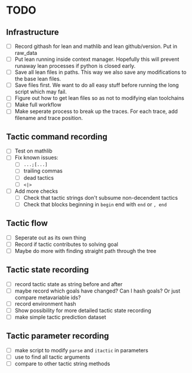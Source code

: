 # TODO

## Infrastructure
- [ ] Record githash for lean and mathlib and lean github/version.  Put in raw_data
- [ ] Put lean running inside context manager.  Hopefully this will prevent runaway lean processes if python is closed early.
- [ ] Save all lean files in paths.  This way we also save any modifications to the base lean files.
- [ ] Save files first.  We want to do all easy stuff before running the long script which may fail.
- [ ] Figure out how to get lean files so as not to modifying elan toolchains
- [ ] Make full workflow
- [ ] Make seperate process to break up the traces.  For each trace, add filename and trace position.

## Tactic command recording
- [ ] Test on mathlib
- [ ] Fix known issues:
  - [ ] `...;[...]`
  - [ ] trailing commas
  - [ ] dead tactics
  - [ ] `<|>`
- [ ] Add more checks
  - [ ] Check that tactic strings don't subsume non-decendent tactics
  - [ ] Check that blocks beginning in `begin` end with `end` or `, end`

## Tactic flow
- [ ] Seperate out as its own thing
- [ ] Record if tactic contributes to solving goal
- [ ] Maybe do more with finding straight path through the tree

## Tactic state recording
- [ ] record tactic state as string before and after
- [ ] maybe record which goals have changed?  Can I hash goals?  Or just compare metavariable ids?
- [ ] record environment hash
- [ ] Show possibility for more detailed tactic state recording
- [ ] make simple tactic prediction dataset

## Tactic parameter recording
- [ ] make script to modify `parse` and `itactic` in parameters
- [ ] use to find all tactic arguments
- [ ] compare to other tactic string methods
